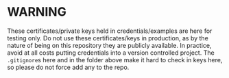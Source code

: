 # WARNING
These certificates/private keys held in credentials/examples are here for testing only. Do not use these certificates/keys
in production, as by the nature of being on this repository they are publicly available. In practice, avoid at all costs
putting credentials into a version controlled project. The `.gitignore`s here and in the folder above make it
hard to check in keys here, so please do not force add any to the repo.